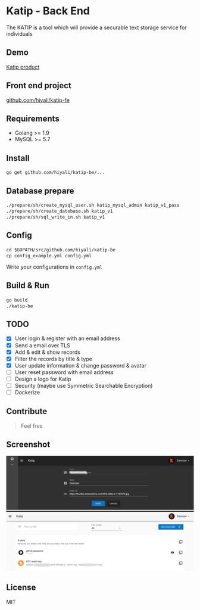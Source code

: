 # Katip - Back End
The KATIP is a tool which will provide a securable text storage service for individuals

## Demo
[Katip product](https://katip.hiyali.org)

## Front end project
[github.com/hiyali/katip-fe](https://github.com/hiyali/katip-fe)

## Requirements
* Golang >= 1.9
* MySQL >= 5.7

## Install
```shell
go get github.com/hiyali/katip-be/...
```

## Database prepare
```shell
./prepare/sh/create_mysql_user.sh katip_mysql_admin katip_v1_pass
./prepare/sh/create_datebase.sh katip_v1
./prepare/sh/sql_write_in.sh katip_v1
```

## Config
```shell
cd $GOPATH/src/github.com/hiyali/katip-be
cp config_example.yml config.yml
```

Write your configurations in `config.yml`

## Build & Run
```shell
go build
./katip-be
```

## TODO
* [x] User login & register with an email address
* [x] Send a email over TLS
* [x] Add & edit & show records
* [x] Filter the records by title & type
* [x] User update information & change password & avatar
* [ ] User reset password with email address
* [ ] Design a logo for Katip
* [ ] Security (maybe use Symmetric Searchable Encryption)
* [ ] Dockerize

## Contribute
> Feel free

## Screenshot
![black-theme](https://raw.githubusercontent.com/hiyali/katip-be/master/screenshot/katip-black-theme.png "black-theme")
![record-list](https://raw.githubusercontent.com/hiyali/katip-be/master/screenshot/katip-record-list.png "record-list")

## License
MIT
